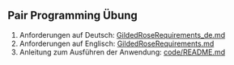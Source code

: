 ## Pair Programming Übung

1. Anforderungen auf Deutsch: [GildedRoseRequirements_de.md](GildedRoseRequirements_de.md)
2. Anforderungen auf Englisch: [GildedRoseRequirements.md](GildedRoseRequirements.md)
3. Anleitung zum Ausführen der Anwendung: [code/README.md](code/README.md) 